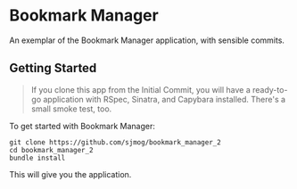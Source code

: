 # Bookmark Manager

An exemplar of the Bookmark Manager application, with sensible commits.

## Getting Started

> If you clone this app from the Initial Commit, you will have a ready-to-go application with RSpec, Sinatra, and Capybara installed. There's a small smoke test, too.

To get started with Bookmark Manager:

```
git clone https://github.com/sjmog/bookmark_manager_2
cd bookmark_manager_2
bundle install
```

This will give you the application.